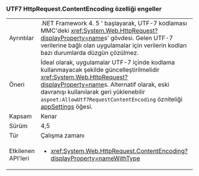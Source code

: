 ### <a name="httprequestcontentencoding-property-prohibits-utf7"></a>UTF7 HttpRequest.ContentEncoding özelliği engeller

|   |   |
|---|---|
|Ayrıntılar|.NET Framework 4. 5 ' başlayarak, UTF-7 kodlaması MMC'deki <xref:System.Web.HttpRequest?displayProperty=name>s' gövdesi. Gelen UTF-7 verilerine bağlı olan uygulamalar için verilerin kodları bazı durumlarda düzgün çözülmez.|
|Öneri|İdeal olarak, uygulamalar UTF-7 içinde kodlama kullanmayacak şekilde güncelleştirilmelidir <xref:System.Web.HttpRequest?displayProperty=name>s. Alternatif olarak, eski davranışı kullanılarak geri yüklenebilir <code>aspnet:AllowUtf7RequestContentEncoding</code> özniteliği [appSettings](https://msdn.microsoft.com/library/hh975440(v=vs.110).aspx) öğesi.|
|Kapsam|Kenar|
|Sürüm|4,5|
|Tür|Çalışma zamanı|
|Etkilenen API'leri|<ul><li><xref:System.Web.HttpRequest.ContentEncoding?displayProperty=nameWithType></li></ul>|


